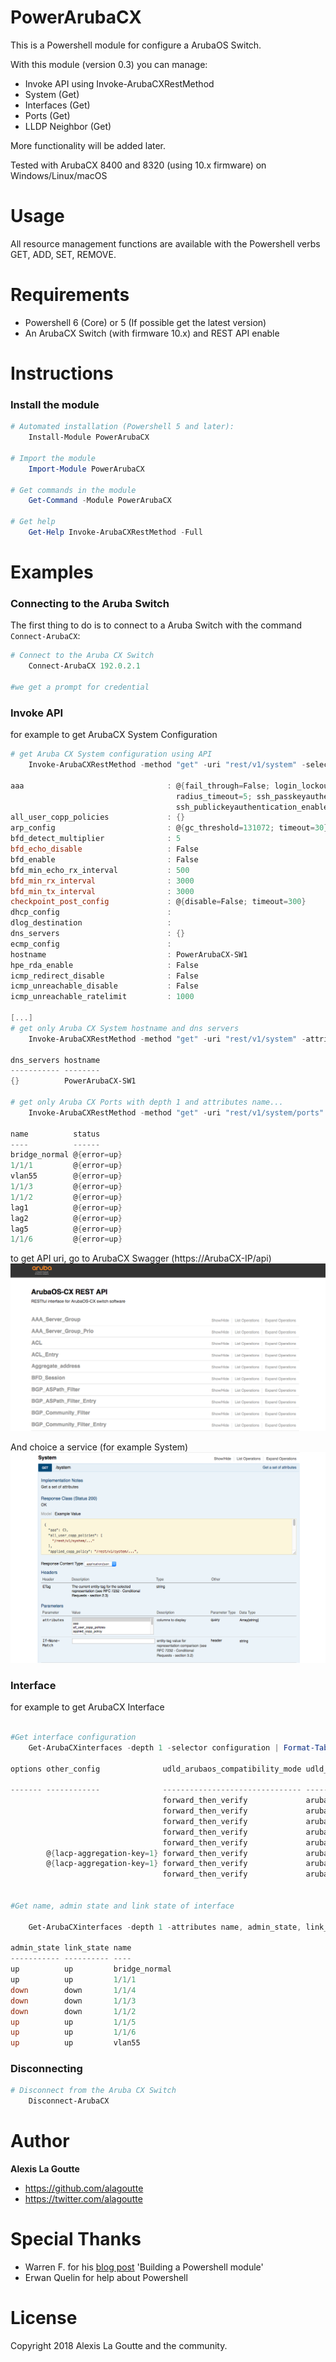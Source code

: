 # PowerArubaCX

This is a Powershell module for configure a ArubaOS Switch.

With this module (version 0.3) you can manage:

- Invoke API using Invoke-ArubaCXRestMethod
- System (Get)
- Interfaces (Get)
- Ports (Get)
- LLDP Neighbor (Get)

More functionality will be added later.

Tested with ArubaCX 8400 and 8320 (using 10.x firmware) on Windows/Linux/macOS

# Usage

All resource management functions are available with the Powershell verbs GET, ADD, SET, REMOVE.
<!--
For example, you can manage Vlans with the following commands:
- `Get-ArubaCXVlans`
- `Add-ArubaCXVlans`
- `Set-ArubaCXVlans`
- `Remove-ArubaCXVlans`
-->

# Requirements

- Powershell 6 (Core) or 5 (If possible get the latest version)
- An ArubaCX Switch (with firmware 10.x) and REST API enable

# Instructions
### Install the module
```powershell
# Automated installation (Powershell 5 and later):
    Install-Module PowerArubaCX

# Import the module
    Import-Module PowerArubaCX

# Get commands in the module
    Get-Command -Module PowerArubaCX

# Get help
    Get-Help Invoke-ArubaCXRestMethod -Full
```

# Examples
### Connecting to the Aruba Switch

The first thing to do is to connect to a Aruba Switch with the command `Connect-ArubaCX`:

```powershell
# Connect to the Aruba CX Switch
    Connect-ArubaCX 192.0.2.1

#we get a prompt for credential
```

<!--
### Vlans Management

You can create a new Vlan `Add-ArubaSWVlans`, retrieve its information `Get-ArubaSWVlans`, modify its properties `Set-ArubaSWVLans`, or delete it `Remove-ArubaSWVlans`.

```powershell
# Create a vlan
    Add-ArubaSWVlans -id 85 -Name 'PowerArubaSW' -is_voice_enabled

    uri               : /vlans/85
    vlan_id           : 85
    name              : PowerArubaSW
    status            : VS_PORT_BASED
    type              : VT_STATIC
    is_voice_enabled  : False
    is_jumbo_enabled  : True
    is_dsnoop_enabled : False


# Get information about vlan
    Get-ArubaSWVlans -name PowerArubaSW | ft

    uri       vlan_id name         status        type      is_voice_enabled is_jumbo_enabled is_dsnoop_enabled is_management_vlan
    ---       ------- ----         ------        ----      ---------------- ---------------- ----------------- ------------------
    /vlans/85      85 PowerArubaSW VS_PORT_BASED VT_STATIC            False             True             False              False


# Remove a vlan
    Remove-ArubaSWVlans -id 85
```
-->
### Invoke API
for example to get ArubaCX System Configuration

```powershell
# get Aruba CX System configuration using API
    Invoke-ArubaCXRestMethod -method "get" -uri "rest/v1/system" -selector configuration

aaa                                : @{fail_through=False; login_lockout_time=300; radius_auth=pap; radius_retries=1;
                                     radius_timeout=5; ssh_passkeyauthentication_enable=True;
                                     ssh_publickeyauthentication_enable=True; tacacs_auth=pap; tacacs_timeout=5}
all_user_copp_policies             : {}
arp_config                         : @{gc_threshold=131072; timeout=30}
bfd_detect_multiplier              : 5
bfd_echo_disable                   : False
bfd_enable                         : False
bfd_min_echo_rx_interval           : 500
bfd_min_rx_interval                : 3000
bfd_min_tx_interval                : 3000
checkpoint_post_config             : @{disable=False; timeout=300}
dhcp_config                        :
dlog_destination                   :
dns_servers                        : {}
ecmp_config                        :
hostname                           : PowerArubaCX-SW1
hpe_rda_enable                     : False
icmp_redirect_disable              : False
icmp_unreachable_disable           : False
icmp_unreachable_ratelimit         : 1000

[...]
# get only Aruba CX System hostname and dns servers
    Invoke-ArubaCXRestMethod -method "get" -uri "rest/v1/system" -attributes hostname, dns_servers

dns_servers hostname
----------- --------
{}          PowerArubaCX-SW1

# get only Aruba CX Ports with depth 1 and attributes name...
    Invoke-ArubaCXRestMethod -method "get" -uri "rest/v1/system/ports" -depth 1 -attributes name, status

name          status
----          ------
bridge_normal @{error=up}
1/1/1         @{error=up}
vlan55        @{error=up}
1/1/3         @{error=up}
1/1/2         @{error=up}
lag1          @{error=up}
lag2          @{error=up}
lag5          @{error=up}
1/1/6         @{error=up}

```
to get API uri, go to ArubaCX Swagger (https://ArubaCX-IP/api)
![](./Medias/ArubaCX_API.png)

And choice a service (for example System)
![](./Medias/ArubaCX_API_system.png)

### Interface
for example to get ArubaCX Interface

```powershell

#Get interface configuration
    Get-ArubaCXinterfaces -depth 1 -selector configuration | Format-Table

options other_config              udld_arubaos_compatibility_mode udld_compatibility udld_enable udld_interval udld_retries udld_rfc5171_compat
                                                                                                                            ibility_mode
------- ------------              ------------------------------- ------------------ ----------- ------------- ------------ -------------------
                                  forward_then_verify             aruba_os                 False          7000            4 normal
                                  forward_then_verify             aruba_os                 False          7000            4 normal
                                  forward_then_verify             aruba_os                 False          7000            4 normal
                                  forward_then_verify             aruba_os                 False          7000            4 normal
                                  forward_then_verify             aruba_os                 False          7000            4 normal
        @{lacp-aggregation-key=1} forward_then_verify             aruba_os                 False          7000            4 normal
        @{lacp-aggregation-key=1} forward_then_verify             aruba_os                 False          7000            4 normal
                                  forward_then_verify             aruba_os                 False          7000            4 normal


#Get name, admin state and link state of interface

    Get-ArubaCXinterfaces -depth 1 -attributes name, admin_state, link_state

admin_state link_state name
----------- ---------- ----
up          up         bridge_normal
up          up         1/1/1
down        down       1/1/4
down        down       1/1/3
down        down       1/1/2
up          up         1/1/5
up          up         1/1/6
up          up         vlan55
```

### Disconnecting

```powershell
# Disconnect from the Aruba CX Switch
    Disconnect-ArubaCX
```


# Author

**Alexis La Goutte**
- <https://github.com/alagoutte>
- <https://twitter.com/alagoutte>

# Special Thanks

- Warren F. for his [blog post](http://ramblingcookiemonster.github.io/Building-A-PowerShell-Module/) 'Building a Powershell module'
- Erwan Quelin for help about Powershell

# License

Copyright 2018 Alexis La Goutte and the community.
